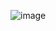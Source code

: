 ![image](https://github.com/ardaltunel/github-spray-2021/assets/35379428/36a241fe-eec8-4300-ae5c-57953a8831cb)
